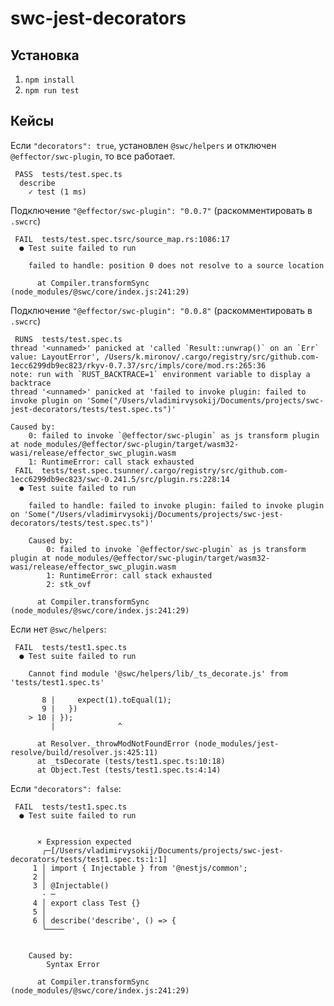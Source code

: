 # swc-jest-decorators

## Установка

1. `npm install`
2. `npm run test`

## Кейсы

Если `"decorators": true`, установлен `@swc/helpers` и отключен `@effector/swc-plugin`, то все работает.

```
 PASS  tests/test.spec.ts
  describe
    ✓ test (1 ms)
```

Подключение `"@effector/swc-plugin": "0.0.7"` (раскомментировать в `.swcrc`)

```
 FAIL  tests/test.spec.tsrc/source_map.rs:1086:17
  ● Test suite failed to run

    failed to handle: position 0 does not resolve to a source location

      at Compiler.transformSync (node_modules/@swc/core/index.js:241:29)
```

Подключение `"@effector/swc-plugin": "0.0.8"` (раскомментировать в `.swcrc`)

```
 RUNS  tests/test.spec.ts
thread '<unnamed>' panicked at 'called `Result::unwrap()` on an `Err` value: LayoutError', /Users/k.mironov/.cargo/registry/src/github.com-1ecc6299db9ec823/rkyv-0.7.37/src/impls/core/mod.rs:265:36
note: run with `RUST_BACKTRACE=1` environment variable to display a backtrace
thread '<unnamed>' panicked at 'failed to invoke plugin: failed to invoke plugin on 'Some("/Users/vladimirvysokij/Documents/projects/swc-jest-decorators/tests/test.spec.ts")'

Caused by:
    0: failed to invoke `@effector/swc-plugin` as js transform plugin at node_modules/@effector/swc-plugin/target/wasm32-wasi/release/effector_swc_plugin.wasm
    1: RuntimeError: call stack exhausted
 FAIL  tests/test.spec.tsunner/.cargo/registry/src/github.com-1ecc6299db9ec823/swc-0.241.5/src/plugin.rs:228:14
  ● Test suite failed to run

    failed to handle: failed to invoke plugin: failed to invoke plugin on 'Some("/Users/vladimirvysokij/Documents/projects/swc-jest-decorators/tests/test.spec.ts")'

    Caused by:
        0: failed to invoke `@effector/swc-plugin` as js transform plugin at node_modules/@effector/swc-plugin/target/wasm32-wasi/release/effector_swc_plugin.wasm
        1: RuntimeError: call stack exhausted
        2: stk_ovf

      at Compiler.transformSync (node_modules/@swc/core/index.js:241:29)
```

Если нет `@swc/helpers`:

```
 FAIL  tests/test1.spec.ts
  ● Test suite failed to run

    Cannot find module '@swc/helpers/lib/_ts_decorate.js' from 'tests/test1.spec.ts'

       8 |     expect(1).toEqual(1);
       9 |   })
    > 10 | });
         |              ^

      at Resolver._throwModNotFoundError (node_modules/jest-resolve/build/resolver.js:425:11)
      at _tsDecorate (tests/test1.spec.ts:10:18)
      at Object.Test (tests/test1.spec.ts:4:14)
```

Если `"decorators": false`:

```
 FAIL  tests/test1.spec.ts
  ● Test suite failed to run


      × Expression expected
       ╭─[/Users/vladimirvysokij/Documents/projects/swc-jest-decorators/tests/test1.spec.ts:1:1]
     1 │ import { Injectable } from '@nestjs/common';
     2 │ 
     3 │ @Injectable()
       · ─
     4 │ export class Test {}
     5 │ 
     6 │ describe('describe', () => {
       ╰────


    Caused by:
        Syntax Error

      at Compiler.transformSync (node_modules/@swc/core/index.js:241:29)
```

